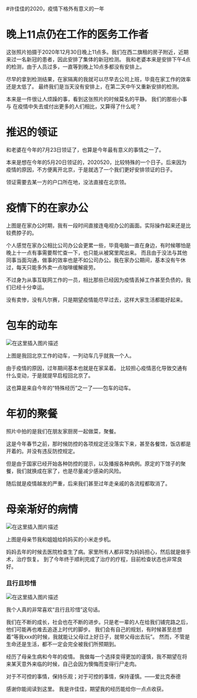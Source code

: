 #许佳佳的2020，疫情下格外有意义的一年
# 晚上11点仍在工作的医务工作者

这张照片拍摄于2020年12月30日晚上11点多。我们在西二旗租的房子附近，近期来过一名新冠的患者，因此安排了集体的新冠检测。 我和老婆本来是安排下午4点的检测，由于人员过多，一直等到晚上10点多都没有安排上。

尽早的拿到检测结果，在家隔离的我就可以尽早去公司上班，毕竟在家工作的效率还是太低了。 最终我们是当天没有安排上，在第二天中午又重新安排的检测。

本来是一件很让人烦躁的事，看到这张照片的时候莫名的平静。 我们的那些小事与 在疫情中失去或付出更多的人们相比，又算得了什么呢？

# 推迟的领证

和老婆在今年的7月23日领证了，也算是今年最有意义的事情之一了。

本来是想在今年的5月20日领证的，2020520，比较特殊的一个日子。后来因为疫情的原因，不方便离开北京，于是就选了一个我们更好安排领证的日子。

>  
 领证需要去某一方的户口所在地，没法直接在北京领。 


# 疫情下的在家办公

上图是在家办公时期，我有一段时间直接连电视办公的画面。实际操作起来还是比较费脖子的。

个人感觉在家办公相比公司办公会更累一些，毕竟电脑一直在身边，有时候哪怕是晚上十一点有事需要帮忙查一下，也只能从被窝里爬出来。 而且由于没法与其他同事当面沟通，做事的效率也是不如公司办公。我在家办公期间，基本没有午休过，每天只能多外卖一点咖啡缓解疲劳。

不过身为从事互联网工作的一员，相比那些已经因为疫情丢掉工作甚至负债的，我们已经十分幸运。

没有卖惨，没有凡尔赛，只是期望疫情能尽早过去，这样大家生活都能好起来。

# 包车的动车

<img src="https://raw.githubusercontent.com/Double2hao/xujiajia_blog/main/img/16209911875160.png " alt="在这里插入图片描述">

上图是我回北京工作的动车，一列动车几乎就我一个人。

由于疫情的原因，过年期间基本也就是在家呆着。 比较担心疫情恶化导致交通有什么变动，于是就提早启程回北京了。

这也算是来自今年的“特殊经历”之一了——包车的动车。

# 年初的聚餐

照片中拍的是我们在朋友家厨房一起做菜，聚餐。

这是今年春节之前，那时候防控的各项规定还没落实下来，甚至各餐馆，饭店都是开着的。并没有违反防控规定。

但是由于国家已经开始各种防控的提示，以及播报各种病例。原定的下馆子的聚餐，我们就换成在家了，也是尽量减少感染的风险。

随后就是疫情越发的严重，后来我们甚至过年走亲戚的各流程都取消了。

# 母亲渐好的病情

<img src="https://raw.githubusercontent.com/Double2hao/xujiajia_blog/main/img/16209911876601.png " alt="在这里插入图片描述">

上图是母亲节我和姐姐给妈妈买的小米走步机。

妈妈去年的时候去医院检查生了病。家里所有人都非常为妈妈担心，然后就是做手术，治疗恢复。 到了今年终于顺利完成了治疗的疗程，目前检查状态也非常良好。

### 且行且珍惜

<img src="https://raw.githubusercontent.com/Double2hao/xujiajia_blog/main/img/16209911877992.png " alt="在这里插入图片描述">

我个人真的非常喜欢“且行且珍惜”这句话。

我们在不断的成长，社会也在不断的进步。只是老一辈的人在给我们铺完路之后，他们可能再也难去追逐上时代的脚步。 我们会有自己的规划，有时候甚至总想着“等我xxx的时候，我就能让父母过上好日子，就带父母出去玩”。 然而，不管是生命还是生活，都不一定会完全被我们所预期到。

经历了母亲生病和今年的疫情。 我做每一个选择变得更加的谨慎，我不期望在将来某天意外来临的时候，自己会因为懊悔而变得行尸走肉。

>  
 对于不可控的事情，保持乐观；对于可控的事情，保持谨慎。——爱比克泰德 


感谢你能阅读到这里。 我是许佳佳，期望我的经历能给你一点点收获。